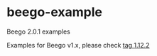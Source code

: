 # beego-example

Beego 2.0.1 examples

Examples for Beego v1.x, please check [tag 1.12.2](https://github.com/beego/beego-example/tree/v1.12.2) 
